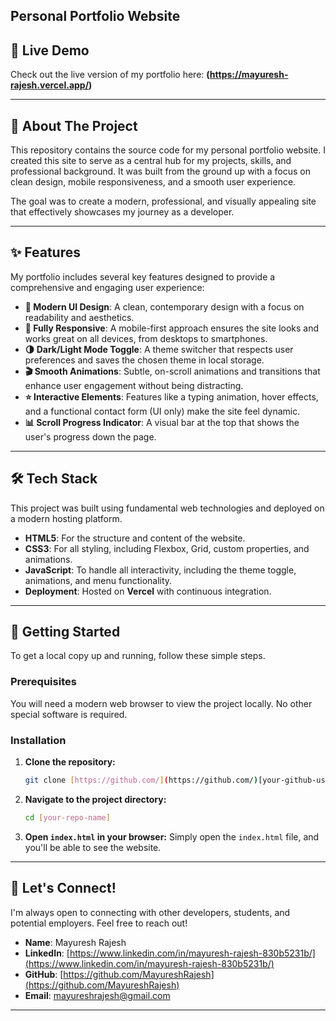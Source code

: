 ## Personal Portfolio Website

## 🚀 Live Demo

Check out the live version of my portfolio here: **(https://mayuresh-rajesh.vercel.app/)**

---

## 🌟 About The Project

This repository contains the source code for my personal portfolio website. I created this site to serve as a central hub for my projects, skills, and professional background. It was built from the ground up with a focus on clean design, mobile responsiveness, and a smooth user experience.

The goal was to create a modern, professional, and visually appealing site that effectively showcases my journey as a developer.

---

## ✨ Features

My portfolio includes several key features designed to provide a comprehensive and engaging user experience:

* **🎨 Modern UI Design**: A clean, contemporary design with a focus on readability and aesthetics.
* **📱 Fully Responsive**: A mobile-first approach ensures the site looks and works great on all devices, from desktops to smartphones.
* **🌗 Dark/Light Mode Toggle**: A theme switcher that respects user preferences and saves the chosen theme in local storage.
* **🎬 Smooth Animations**: Subtle, on-scroll animations and transitions that enhance user engagement without being distracting.
* **⭐ Interactive Elements**: Features like a typing animation, hover effects, and a functional contact form (UI only) make the site feel dynamic.
* **📊 Scroll Progress Indicator**: A visual bar at the top that shows the user's progress down the page.

---

## 🛠️ Tech Stack

This project was built using fundamental web technologies and deployed on a modern hosting platform.

* **HTML5**: For the structure and content of the website.
* **CSS3**: For all styling, including Flexbox, Grid, custom properties, and animations.
* **JavaScript**: To handle all interactivity, including the theme toggle, animations, and menu functionality.
* **Deployment**: Hosted on **Vercel** with continuous integration.

---

## 🚀 Getting Started

To get a local copy up and running, follow these simple steps.

### Prerequisites

You will need a modern web browser to view the project locally. No other special software is required.

### Installation

1.  **Clone the repository:**
    ```sh
    git clone [https://github.com/](https://github.com/)[your-github-username]/[your-repo-name].git
    ```
2.  **Navigate to the project directory:**
    ```sh
    cd [your-repo-name]
    ```
3.  **Open `index.html` in your browser:**
    Simply open the `index.html` file, and you'll be able to see the website.

---

## 🤝 Let's Connect!

I'm always open to connecting with other developers, students, and potential employers. Feel free to reach out!

* **Name**: Mayuresh Rajesh
* **LinkedIn**: [https://www.linkedin.com/in/mayuresh-rajesh-830b5231b/](https://www.linkedin.com/in/mayuresh-rajesh-830b5231b/)
* **GitHub**: [https://github.com/MayureshRajesh](https://github.com/MayureshRajesh)
* **Email**: [mayureshrajesh@gmail.com](mailto:mayureshrajesh@gmail.com)

---
